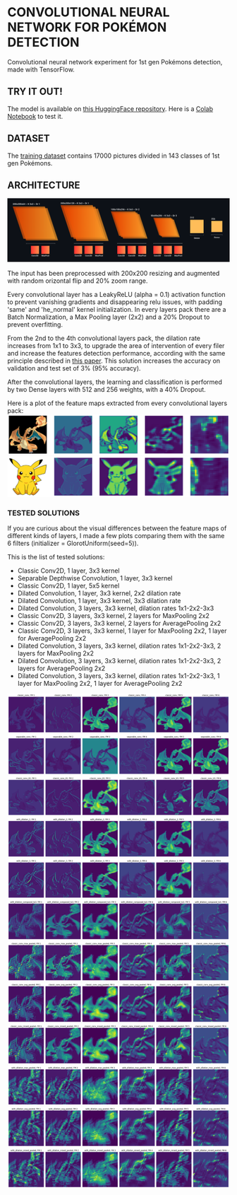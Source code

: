 # CONVOLUTIONAL NEURAL NETWORK FOR POKÉMON DETECTION
Convolutional neural network experiment for 1st gen Pokémons detection, made with TensorFlow.

## TRY IT OUT!
The model is available on [this HuggingFace repository](https://huggingface.co/Firefly55lm/vera_cnn_v1).
Here is a [Colab Notebook](https://colab.research.google.com/drive/1DX4Yw6NkOcHwxUItwf4LrYGUAl53U97C?usp=sharing) to test it.

## DATASET
The [training dataset](https://www.kaggle.com/datasets/mikoajkolman/pokemon-images-first-generation17000-files) contains 17000 pictures divided in 143 classes of 1st gen Pokémons.

## ARCHITECTURE
![architecture](https://github.com/Firefly55lm/cnn_for_pokemon_detection/blob/80dbb7d00a71df9616506fff25a9a9e72badb713/pictures/architecture.png)

The input has been preprocessed with 200x200 resizing and augmented with random orizontal flip and 20% zoom range.

Every convolutional layer has a LeakyReLU (alpha = 0.1) activation function to prevent vanishing gradients and disappearing relu issues, with padding 'same' and 'he_normal' kernel initialization.
In every layers pack there are a Batch Normalization, a Max Pooling layer (2x2) and a 20% Dropout to prevent overfitting.

From the 2nd to the 4th convolutional layers pack, the dilation rate increases from 1x1 to 3x3, to upgrade the area of intervention of every filer
and increase the features detection performance, according with the same principle described in [this paper](https://ieeexplore.ieee.org/document/8756165).
This solution increases the accuracy on validation and test set of 3% (95% accuracy).

After the convolutional layers, the learning and classification is performed by two Dense layers with 512 and 256 weights, with a 40% Dropout.

Here is a plot of the feature maps extracted from every convolutional layers pack:
![feature_maps_plot_1](https://github.com/Firefly55lm/cnn_for_pokemon_detection/blob/269ee3ed60e0f831b158fb36dc5acd8536b02425/pictures/feature_maps_1.png)
![feature_maps_plot_2](https://github.com/Firefly55lm/cnn_for_pokemon_detection/blob/269ee3ed60e0f831b158fb36dc5acd8536b02425/pictures/feature_maps_2.png)

### TESTED SOLUTIONS
If you are curious about the visual differences between the feature maps of different kinds of layers, I made a few plots comparing them with the same 6 filters (initializer = GlorotUniform(seed=5)).

This is the list of tested solutions:
- Classic Conv2D, 1 layer, 3x3 kernel
- Separable Depthwise Convolution, 1 layer, 3x3 kernel
- Classic Conv2D, 1 layer, 5x5 kernel
- Dilated Convolution, 1 layer, 3x3 kernel, 2x2 dilation rate
- Dilated Convolution, 1 layer, 3x3 kernel, 3x3 dilation rate
- Dilated Convolution, 3 layers, 3x3 kernel, dilation rates 1x1-2x2-3x3
- Classic Conv2D, 3 layers, 3x3 kernel, 2 layers for MaxPooling 2x2
- Classic Conv2D, 3 layers, 3x3 kernel, 2 layers for AveragePooling 2x2
- Classic Conv2D, 3 layers, 3x3 kernel, 1 layer for MaxPooling 2x2, 1 layer for AveragePooling 2x2
- Dilated Convolution, 3 layers, 3x3 kernel, dilation rates 1x1-2x2-3x3, 2 layers for MaxPooling 2x2
- Dilated Convolution, 3 layers, 3x3 kernel, dilation rates 1x1-2x2-3x3, 2 layers for AveragePooling 2x2
- Dilated Convolution, 3 layers, 3x3 kernel, dilation rates 1x1-2x2-3x3, 1 layer for MaxPooling 2x2, 1 layer for AveragePooling 2x2

![test1](https://github.com/Firefly55lm/cnn_for_pokemon_detection/blob/59de42e7b6f02538f0bdff1640ff55c621acc83b/pictures/test1.png)
![test2](https://github.com/Firefly55lm/cnn_for_pokemon_detection/blob/59de42e7b6f02538f0bdff1640ff55c621acc83b/pictures/test2.png)
![test3](https://github.com/Firefly55lm/cnn_for_pokemon_detection/blob/59de42e7b6f02538f0bdff1640ff55c621acc83b/pictures/test3.png)
![test4](https://github.com/Firefly55lm/cnn_for_pokemon_detection/blob/59de42e7b6f02538f0bdff1640ff55c621acc83b/pictures/test4.png)
![test5](https://github.com/Firefly55lm/cnn_for_pokemon_detection/blob/59de42e7b6f02538f0bdff1640ff55c621acc83b/pictures/test5.png)
![test6](https://github.com/Firefly55lm/cnn_for_pokemon_detection/blob/59de42e7b6f02538f0bdff1640ff55c621acc83b/pictures/test6.png)
![test7](https://github.com/Firefly55lm/cnn_for_pokemon_detection/blob/59de42e7b6f02538f0bdff1640ff55c621acc83b/pictures/test7.png)
![test8](https://github.com/Firefly55lm/cnn_for_pokemon_detection/blob/59de42e7b6f02538f0bdff1640ff55c621acc83b/pictures/test8.png)
![test9](https://github.com/Firefly55lm/cnn_for_pokemon_detection/blob/59de42e7b6f02538f0bdff1640ff55c621acc83b/pictures/test9.png)
![test10](https://github.com/Firefly55lm/cnn_for_pokemon_detection/blob/59de42e7b6f02538f0bdff1640ff55c621acc83b/pictures/test10.png)
![test11](https://github.com/Firefly55lm/cnn_for_pokemon_detection/blob/59de42e7b6f02538f0bdff1640ff55c621acc83b/pictures/test11.png)
![test12](https://github.com/Firefly55lm/cnn_for_pokemon_detection/blob/59de42e7b6f02538f0bdff1640ff55c621acc83b/pictures/test12.png)
